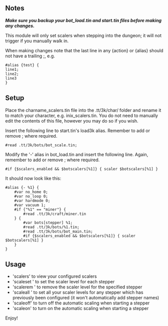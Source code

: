 ## Notes
**_Make sure you backup your bot_load.tin and start.tin files before making any changes._**

This module will only set scalers when stepping into the dungeon; it will not trigger if you manually walk in.

When making changes note that the last line in any {action} or {alias} should not have a trailing ;, e.g.
```
#alias {test} {
line1;
line2;
line3
}
```

## Setup
Place the charname_scalers.tin file into the .tt/3k/char/ folder and rename it to match your character, e.g. inix_scalers.tin. You do not need to manually edit the contents of this file, however you may do so if you wish.

Insert the following line to start.tin's load3k alias. Remember to add or remove ; where required.
```
#read .tt/3k/bots/bot_scale.tin;
```

Modify the '-' alias in bot_load.tin and insert the following line. Again, remember to add or remove ; where required.
```
#if {$scalers_enabled && $botscalers[%1]} { scaler $botscalers[%1] }
```
It should now look like this:
```
#alias {- %1} {
	#var no_home 0;
	#var no_loop 0;
	#var hardmode 0;
	#var vacuum 1;
	#if {"%1" == "miner"} {
		#read .tt/3k/craft/miner.tin
	} {
		#var bots[stepper] %1;
		#read .tt/3k/bots/%1.tin;
		#read .tt/3k/bots/bot_main.tin;
		#if {$scalers_enabled && $botscalers[%1]} { scaler $botscalers[%1] }
	}
}
```

## Usage
- 'scalers' to view your configured scalers
- 'scaleset <steppername> <level>' to set the scaler level for each stepper
- 'scalerem <steppername>' to remove the scaler level for the specified stepper
- 'scaleall <level>' to set all your scaler levels for any stepper which has previously been configured (it won't automatically add stepper names)
- 'scaleoff' to turn off the automatic scaling when starting a stepper
- 'scaleon' to turn on the automatic scaling when starting a stepper


Enjoy!
